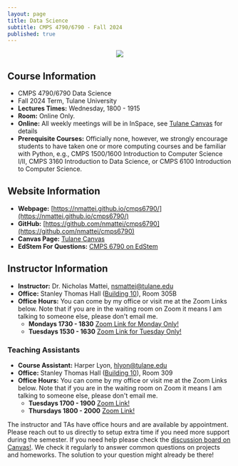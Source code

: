 ```yaml
---
layout: page
title: Data Science
subtitle: CMPS 4790/6790 - Fall 2024
published: true
---
```

<p style="text-align:center;"><img src="{{ 'img/ds_cover.jpg' | relative_url }}" /></p>

## Course Information
* CMPS 4790/6790 Data Science
* Fall 2024 Term, Tulane University
* **Lectures Times:** Wednesday, 1800 - 1915
* **Room:** Online Only.
* **Online:** All weekly meetings will be in InSpace, see [Tulane Canvas](https://tulane.instructure.com/) for details
* **Prerequisite Courses:** Officially none, however, we strongly encourage students to have taken one or more computing courses and be familiar with Python, e.g., CMPS 1500/1600 Introduction to Computer Science I/II, CMPS 3160 Introduction to Data Science, or CMPS 6100 Introduction to Computer Science.

## Website Information
* **Webpage:** [https://nmattei.github.io/cmps6790/](https://nmattei.github.io/cmps6790/)
* **GitHub:** [https://github.com/nmattei/cmps6790](https://github.com/nmattei/cmps6790)
* **Canvas Page:** [Tulane Canvas](https://tulane.instructure.com/)
* **EdStem For Questions:** [CMPS 6790 on EdStem](https://edstem.org/us/courses/62193/discussion/)

## Instructor Information
* **Instructor:** Dr. Nicholas Mattei, <nsmattei@tulane.edu>
* **Office:** Stanley Thomas Hall ([Building 10](https://admission.tulane.edu/map)), Room 305B 
* **Office Hours:** You can come by my office or visit me at the Zoom Links below. Note that if you are in the waiting room on Zoom it means I am talking to someone else, please don't email me.
  * **Mondays 1730 - 1830** [Zoom Link for Monday Only!](https://tulane.zoom.us/j/91431647656)
  * **Tuesdays 1530 - 1630** [Zoom Link for Tuesday Only!](https://tulane.zoom.us/j/92164499494)

### Teaching Assistants
* **Course Assistant:** Harper Lyon, <hlyon@tulane.edu>
* **Office:** Stanley Thomas Hall ([Building 10](https://admission.tulane.edu/map)), Room 309
* **Office Hours:** You can come by my office or visit me at the Zoom Links below. Note that if you are in the waiting room on Zoom it means I am talking to someone else, please don't email me.
  * **Tuesdays 1700 - 1900** [Zoom Link!](https://tulane.zoom.us/j/99348809166)
  * **Thursdays 1800 - 2000** [Zoom Link!](https://tulane.zoom.us/j/99348809166)


The instructor and TAs have office hours and are available by appointment.  Please reach out to us directly to setup extra time if you need more support during the semester. If you need help please check the [discussion board on Canvas!](https://tulane.instructure.com/). We check it regularly to answer common questions on projects and homeworks.  The solution to your question might already be there!


